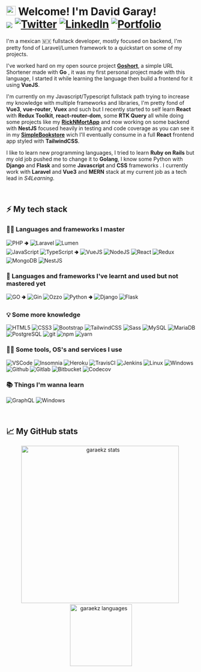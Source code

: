 

# <div><img src="https://media.giphy.com/media/hvRJCLFzcasrR4ia7z/giphy.gif" width="25px"> Welcome! I'm David Garay! <br/>![](https://visitor-badge.glitch.me/badge?page_id=garaekz) <a href="https://twitter.com/garaekz"><img src="https://img.shields.io/twitter/follow/ProgramandoM?label=Twitter&style=social" alt="Twitter"></a> <a href="https://www.linkedin.com/in/dagacoding/"><img src="https://img.shields.io/badge/LinkedIn--_.svg?style=social&logo=linkedin" alt="LinkedIn"></a> <a href="https://dagacoding.com/"><img src="https://img.shields.io/badge/-My%20Site-black?logo=undertale&style=flat-square" alt="Portfolio"></a></div>

I'm a mexican 🇲🇽 fullstack developer, mostly focused on backend, I'm pretty fond of Laravel/Lumen framework to a quickstart on some of my projects.

I've worked hard on my open source project [**Goshort**](https://github.com/garaekz/goshort), a simple URL Shortener made with **Go** , it was my first personal project made with this language, I started it while learning the language then build a frontend for it using **VueJS**.

I'm currently on my Javascript/Typescript fullstack path trying to increase my knowledge with multiple frameworks and libraries, I'm pretty fond of **Vue3**, **vue-router**, **Vuex** and such but I recently started to self learn **React** with **Redux Toolkit**, **react-router-dom**, some **RTK Query** all while doing some projects like my **[RickNMortApp](https://github.com/garaekz/ricknmortapp)** and now working on some backend with **NestJS** focused heavily in testing and code coverage as you can see it in my **[SimpleBookstore](https://github.com/garaekz/simplebookstore)** wich I'll eventually consume in a full **React** frontend app styled with **TailwindCSS**.

I like to learn new programming languages, I tried to learn **Ruby on Rails** but my old job pushed me to change it to **Golang**, I know some Python with **Django** and **Flask** and some **Javascript** and **CSS** frameworks . I currently work with **Laravel** and **Vue3** and **MERN** stack at my current job as a tech lead in *S4Learning*.

<br />


## ⚡ My tech stack
### 👨‍💻 Languages and frameworks I master
 ![PHP](https://img.shields.io/badge/-PHP-777BB4?style=flat-square&logo=php&logoColor=white) 🢂 ![Laravel](https://img.shields.io/badge/-Laravel-FF2D20?style=flat-square&logo=laravel&logoColor=white) ![Lumen](https://img.shields.io/badge/-Lumen-E74430?style=flat-square&logo=lumen&logoColor=white)   
 ![JavaScript](https://img.shields.io/badge/-JavaScript-F7DF1E?style=flat-square&logo=javascript&logoColor=000) ![TypeScript](https://img.shields.io/badge/-Typescript-3178C6?style=flat-square&logo=typescript&logoColor=fff) 🢂 ![VueJS](https://img.shields.io/badge/-VueJS-4FC08D?style=flat-square&logo=vue.js&logoColor=fff)  ![NodeJS](https://img.shields.io/badge/-NodeJS-339933?style=flat-square&logo=node.js&logoColor=white) ![React](https://img.shields.io/badge/-React-3EAAAF?style=flat-square&logo=react&logoColor=white) ![Redux](https://img.shields.io/badge/-Redux-764ABC?style=flat-square&logo=redux&logoColor=white)      ![MongoDB](https://img.shields.io/badge/-MongoDB-47A248?style=flat-square&logo=mongodb&logoColor=fff)  ![NestJS](https://img.shields.io/badge/-NestJS-E0234E?style=flat-square&logo=nestjs&logoColor=fff)
### 🚀 Languages and frameworks I've learnt and used but not mastered yet
![GO](https://img.shields.io/badge/-Golang-00ADD8?style=flat-square&logo=Go&logoColor=white) 🢂 ![Gin](https://img.shields.io/badge/-Gin-blue?style=flat-square&logo=Go&logoColor=white) ![Ozzo](https://img.shields.io/badge/-Ozzo-orange?style=flat-square&logo=Go&logoColor=white)
![Python](https://img.shields.io/badge/-Python-3776AB?style=flat-square&logo=python&logoColor=white) 🢂 ![Django](https://img.shields.io/badge/-Django-092E20?style=flat-square&logo=django&logoColor=white) ![Flask](https://img.shields.io/badge/-Flask-000?style=flat-square&logo=flask&logoColor=white) 

### 💡 Some more knowledge	
![HTML5](https://img.shields.io/badge/-HTML5-E34F26?style=flat-square&logo=html5&logoColor=white)  ![CSS3](https://img.shields.io/badge/-CSS3-1572B6?style=flat-square&logo=css3&logoColor=white)   ![Bootstrap](https://img.shields.io/badge/-Bootstrap-7952B3?style=flat-square&logo=bootstrap&logoColor=white) ![TailwindCSS](https://img.shields.io/badge/-TailwindCSS%20-38B2AC?style=flat-square&logo=tailwind-css&logoColor=white)  ![Sass](https://img.shields.io/badge/-Sass-CC6699?style=flat-square&logo=sass&logoColor=white) ![MySQL](https://img.shields.io/badge/-MySQL-4479A1?style=flat-square&logo=mysql&logoColor=white)  ![MariaDB](https://img.shields.io/badge/-MariaDB-003545?style=flat-square&logo=mariadb&logoColor=white)  ![PostgreSQL](https://img.shields.io/badge/-PostgreSQL-336791?style=flat-square&logo=postgresql&logoColor=white)  ![git](https://img.shields.io/badge/-git-F05032?style=flat-square&logo=git&logoColor=white)  ![npm](https://img.shields.io/badge/-npm-CB3837?style=flat-square&logo=npm&logoColor=white) ![yarn](https://img.shields.io/badge/-yarn-2C8EBB?style=flat-square&logo=yarn&logoColor=fff)
 
 ### 🧑‍💻 Some tools, OS's and services I use
 ![VSCode](https://img.shields.io/badge/-VSCode-007ACC?style=flat-square&logo=visual-studio-code&logoColor=white) ![Insomnia](https://img.shields.io/badge/-Insomnia-5849BE?style=flat-square&logo=insomnia&logoColor=white)  ![Heroku](https://img.shields.io/badge/-Heroku-430098?style=flat-square&logo=heroku&logoColor=white) ![TravisCI](https://img.shields.io/badge/-Travis%20CI-3EAAAF?style=flat-square&logo=Travis-CI&logoColor=white) ![Jenkins](https://img.shields.io/badge/-Jenkins-D24939?style=flat-square&logo=jenkins&logoColor=white)  ![Linux](https://img.shields.io/badge/-Linux-FCC624?style=flat-square&logo=linux&logoColor=000) ![Windows](https://img.shields.io/badge/-Windows-0078D6?style=flat-square&logo=windows&logoColor=white) ![Github](https://img.shields.io/badge/-Github-181717?style=flat-square&logo=github&logoColor=white) ![Gitlab](https://img.shields.io/badge/-GitLab-FCA121?style=flat-square&logo=GitLab&color=000) ![Bitbucket](https://img.shields.io/badge/-Bitbucket-0052CC?style=flat-square&logo=bitbucket&logoColor=fff) ![Codecov](https://img.shields.io/badge/-Codecov-F01F7A?style=flat-square&logo=codecov&logoColor=fff)

### 📚 Things I'm wanna learn
 ![GraphQL](https://img.shields.io/badge/-GraphQL-E10098?style=flat-square&logo=graphql&logoColor=white)  ![Windows](https://img.shields.io/badge/-Ruby%20on%20Rails-CC0000?style=flat-square&logo=ruby-on-rails&logoColor=white)
 
<br />

## 📈 My GitHub stats

<p align="center"> 
  <img src="https://github-readme-stats.vercel.app/api?username=garaekz&count_private=true&show_icons=true&theme=tokyonight&bg_color=141321" alt="garaekz stats" width="420"/>&nbsp;
  <img src="https://github-readme-stats.vercel.app/api/top-langs/?username=garaekz&theme=tokyonight&bg_color=141321&layout=compact" alt="garaekz languages" height="165">
</p>
